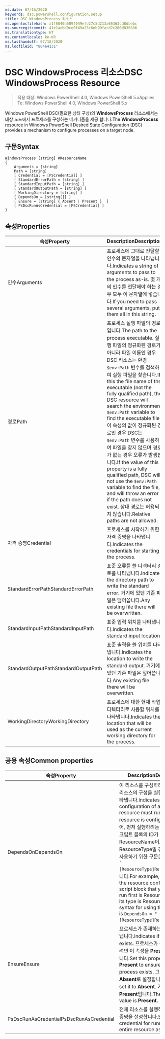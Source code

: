```yaml
---
ms.date: 07/16/2020
keywords: dsc,powershell,configuration,setup
title: DSC WindowsProcess 리소스
ms.openlocfilehash: a1f8840a5894049efd27c5d213a66363cd8dbebc
ms.sourcegitcommit: 41e1acbd9ce0f49a23c6eb99facd2c280d836836
ms.translationtype: HT
ms.contentlocale: ko-KR
ms.lasthandoff: 07/18/2020
ms.locfileid: "86464131"
---
```

# <a name="dsc-windowsprocess-resource"></a><span data-ttu-id="fcc5f-103">DSC WindowsProcess 리소스</span><span class="sxs-lookup"><span data-stu-id="fcc5f-103">DSC WindowsProcess Resource</span></span>

> <span data-ttu-id="fcc5f-104">적용 대상: Windows PowerShell 4.0, Windows PowerShell 5.x</span><span class="sxs-lookup"><span data-stu-id="fcc5f-104">Applies To: Windows PowerShell 4.0, Windows PowerShell 5.x</span></span>

<span data-ttu-id="fcc5f-105">Windows PowerShell DSC(필요한 상태 구성)의 **WindowsProcess** 리소스에서는 대상 노드에서 프로세스를 구성하는 메커니즘을 제공 합니다.</span><span class="sxs-lookup"><span data-stu-id="fcc5f-105">The **WindowsProcess** resource in Windows PowerShell Desired State Configuration (DSC) provides a mechanism to configure processes on a target node.</span></span>

## <a name="syntax"></a><span data-ttu-id="fcc5f-106">구문</span><span class="sxs-lookup"><span data-stu-id="fcc5f-106">Syntax</span></span>

```Syntax
WindowsProcess [string] #ResourceName
{
    Arguments = [string]
    Path = [string]
    [ Credential = [PSCredential] ]
    [ StandardErrorPath = [string] ]
    [ StandardInputPath = [string] ]
    [ StandardOutputPath = [string] ]
    [ WorkingDirectory = [string] ]
    [ DependsOn = [string[]] ]
    [ Ensure = [string] { Absent | Present }  ]
    [ PsDscRunAsCredential = [PSCredential] ]
}
```

## <a name="properties"></a><span data-ttu-id="fcc5f-107">속성</span><span class="sxs-lookup"><span data-stu-id="fcc5f-107">Properties</span></span>

|<span data-ttu-id="fcc5f-108">속성</span><span class="sxs-lookup"><span data-stu-id="fcc5f-108">Property</span></span> |<span data-ttu-id="fcc5f-109">Description</span><span class="sxs-lookup"><span data-stu-id="fcc5f-109">Description</span></span> |
|---|---|
|<span data-ttu-id="fcc5f-110">인수</span><span class="sxs-lookup"><span data-stu-id="fcc5f-110">Arguments</span></span> |<span data-ttu-id="fcc5f-111">프로세스에 그대로 전달할 인수의 문자열을 나타냅니다.</span><span class="sxs-lookup"><span data-stu-id="fcc5f-111">Indicates a string of arguments to pass to the process as-is.</span></span> <span data-ttu-id="fcc5f-112">몇 개의 인수를 전달해야 하는 경우 모두 이 문자열에 넣습니다.</span><span class="sxs-lookup"><span data-stu-id="fcc5f-112">If you need to pass several arguments, put them all in this string.</span></span> |
|<span data-ttu-id="fcc5f-113">경로</span><span class="sxs-lookup"><span data-stu-id="fcc5f-113">Path</span></span> |<span data-ttu-id="fcc5f-114">프로세스 실행 파일의 경로입니다.</span><span class="sxs-lookup"><span data-stu-id="fcc5f-114">The path to the process executable.</span></span> <span data-ttu-id="fcc5f-115">실행 파일의 정규화된 경로가 아니라 파일 이름인 경우 DSC 리소스는 환경 `$env:Path` 변수를 검색하여 실행 파일을 찾습니다.</span><span class="sxs-lookup"><span data-stu-id="fcc5f-115">If this the file name of the executable (not the fully qualified path), the DSC resource will search the environment `$env:Path` variable to find the executable file.</span></span> <span data-ttu-id="fcc5f-116">이 속성의 값이 정규화된 경로인 경우 DSC는 `$env:Path` 변수를 사용하여 파일을 찾지 않으며 경로가 없는 경우 오류가 발생합니다.</span><span class="sxs-lookup"><span data-stu-id="fcc5f-116">If the value of this property is a fully qualified path, DSC will not use the `$env:Path` variable to find the file, and will throw an error if the path does not exist.</span></span> <span data-ttu-id="fcc5f-117">상대 경로는 허용되지 않습니다.</span><span class="sxs-lookup"><span data-stu-id="fcc5f-117">Relative paths are not allowed.</span></span> |
|<span data-ttu-id="fcc5f-118">자격 증명</span><span class="sxs-lookup"><span data-stu-id="fcc5f-118">Credential</span></span> |<span data-ttu-id="fcc5f-119">프로세스를 시작하기 위한 자격 증명을 나타냅니다.</span><span class="sxs-lookup"><span data-stu-id="fcc5f-119">Indicates the credentials for starting the process.</span></span> |
|<span data-ttu-id="fcc5f-120">StandardErrorPath</span><span class="sxs-lookup"><span data-stu-id="fcc5f-120">StandardErrorPath</span></span> |<span data-ttu-id="fcc5f-121">표준 오류를 쓸 디렉터리 경로를 나타냅니다.</span><span class="sxs-lookup"><span data-stu-id="fcc5f-121">Indicates the directory path to write the standard error.</span></span> <span data-ttu-id="fcc5f-122">거기에 있던 기존 파일은 덮어씁니다.</span><span class="sxs-lookup"><span data-stu-id="fcc5f-122">Any existing file there will be overwritten.</span></span> |
|<span data-ttu-id="fcc5f-123">StandardInputPath</span><span class="sxs-lookup"><span data-stu-id="fcc5f-123">StandardInputPath</span></span> |<span data-ttu-id="fcc5f-124">표준 입력 위치를 나타냅니다.</span><span class="sxs-lookup"><span data-stu-id="fcc5f-124">Indicates the standard input location.</span></span> |
|<span data-ttu-id="fcc5f-125">StandardOutputPath</span><span class="sxs-lookup"><span data-stu-id="fcc5f-125">StandardOutputPath</span></span> |<span data-ttu-id="fcc5f-126">표준 출력을 쓸 위치를 나타냅니다.</span><span class="sxs-lookup"><span data-stu-id="fcc5f-126">Indicates the location to write the standard output.</span></span> <span data-ttu-id="fcc5f-127">거기에 있던 기존 파일은 덮어씁니다.</span><span class="sxs-lookup"><span data-stu-id="fcc5f-127">Any existing file there will be overwritten.</span></span> |
|<span data-ttu-id="fcc5f-128">WorkingDirectory</span><span class="sxs-lookup"><span data-stu-id="fcc5f-128">WorkingDirectory</span></span> |<span data-ttu-id="fcc5f-129">프로세스에 대한 현재 작업 디렉터리로 사용할 위치를 나타냅니다.</span><span class="sxs-lookup"><span data-stu-id="fcc5f-129">Indicates the location that will be used as the current working directory for the process.</span></span> |

## <a name="common-properties"></a><span data-ttu-id="fcc5f-130">공용 속성</span><span class="sxs-lookup"><span data-stu-id="fcc5f-130">Common properties</span></span>

|<span data-ttu-id="fcc5f-131">속성</span><span class="sxs-lookup"><span data-stu-id="fcc5f-131">Property</span></span> |<span data-ttu-id="fcc5f-132">Description</span><span class="sxs-lookup"><span data-stu-id="fcc5f-132">Description</span></span> |
|---|---|
|<span data-ttu-id="fcc5f-133">DependsOn</span><span class="sxs-lookup"><span data-stu-id="fcc5f-133">DependsOn</span></span> |<span data-ttu-id="fcc5f-134">이 리소스를 구성하려면 먼저 다른 리소스의 구성을 실행해야 함을 나타냅니다.</span><span class="sxs-lookup"><span data-stu-id="fcc5f-134">Indicates that the configuration of another resource must run before this resource is configured.</span></span> <span data-ttu-id="fcc5f-135">예를 들어, 먼저 실행하려는 리소스 구성 스크립트 블록의 ID가 ResourceName이고 해당 형식이 ResourceType일 경우, 이 속성을 사용하기 위한 구문은 `DependsOn = "[ResourceType]ResourceName"`입니다.</span><span class="sxs-lookup"><span data-stu-id="fcc5f-135">For example, if the ID of the resource configuration script block that you want to run first is ResourceName and its type is ResourceType, the syntax for using this property is `DependsOn = "[ResourceType]ResourceName"`.</span></span> |
|<span data-ttu-id="fcc5f-136">Ensure</span><span class="sxs-lookup"><span data-stu-id="fcc5f-136">Ensure</span></span> |<span data-ttu-id="fcc5f-137">프로세스가 존재하는지 여부를 나타냅니다.</span><span class="sxs-lookup"><span data-stu-id="fcc5f-137">Indicates if the process exists.</span></span> <span data-ttu-id="fcc5f-138">프로세스가 존재하도록 하려면 이 속성을 **Present**로 설정합니다.</span><span class="sxs-lookup"><span data-stu-id="fcc5f-138">Set this property to **Present** to ensure that the process exists.</span></span> <span data-ttu-id="fcc5f-139">그렇지 않으면, **Absent**로 설정합니다.</span><span class="sxs-lookup"><span data-stu-id="fcc5f-139">Otherwise, set it to **Absent**.</span></span> <span data-ttu-id="fcc5f-140">기본값은 **Present**입니다.</span><span class="sxs-lookup"><span data-stu-id="fcc5f-140">The default value is **Present**.</span></span> |
|<span data-ttu-id="fcc5f-141">PsDscRunAsCredential</span><span class="sxs-lookup"><span data-stu-id="fcc5f-141">PsDscRunAsCredential</span></span> |<span data-ttu-id="fcc5f-142">전체 리소스를 실행하기 위한 자격 증명을 설정합니다.</span><span class="sxs-lookup"><span data-stu-id="fcc5f-142">Sets the credential for running the entire resource as.</span></span> |
